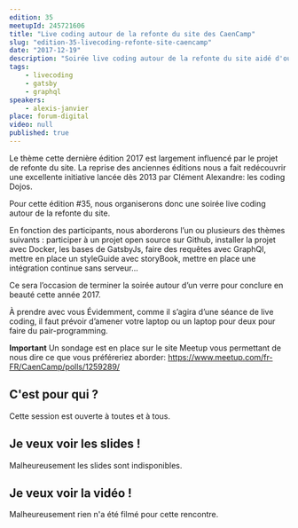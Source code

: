 ```yaml
---
edition: 35
meetupId: 245721606
title: "Live coding autour de la refonte du site des CaenCamp"
slug: "edition-35-livecoding-refonte-site-caencamp"
date: "2017-12-19"
description: "Soirée live coding autour de la refonte du site aidé d'outils open-source et de la plateforme Github."
tags:
    - livecoding
    - gatsby
    - graphql
speakers:
    - alexis-janvier
place: forum-digital
video: null
published: true
---
```


Le thème cette dernière édition 2017 est largement influencé par le projet de refonte du site. La reprise des anciennes éditions nous a fait redécouvrir une excellente initiative lancée dès 2013 par Clément Alexandre: les coding Dojos.

Pour cette édition #35, nous organiserons donc une soirée live coding autour de la refonte du site.

En fonction des participants, nous aborderons l’un ou plusieurs des thèmes suivants : participer à un projet open source sur Github, installer la projet avec Docker, les bases de GatsbyJs, faire des requêtes avec GraphQl, mettre en place un styleGuide avec storyBook, mettre en place une intégration continue sans serveur…

Ce sera l’occasion de terminer la soirée autour d’un verre pour conclure en beauté cette année 2017.

À prendre avec vous
Évidemment, comme il s’agira d’une séance de live coding, il faut prévoir d’amener votre laptop ou un laptop pour deux pour faire du pair-programming.

**Important**
Un sondage est en place sur le site Meetup vous permettant de nous dire ce que vous préféreriez aborder: https://www.meetup.com/fr-FR/CaenCamp/polls/1259289/

<!-- more -->

## C'est pour qui ?

Cette session est ouverte à toutes et à tous.

## Je veux voir les slides !

Malheureusement les slides sont indisponibles.

## Je veux voir la vidéo !

Malheureusement rien n'a été filmé pour cette rencontre.
